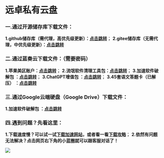 # 远卓私有云盘

### 一.通过开源储存库下载文件：
**1.github储存库（需代理，高优先级更新）：<a href="https://github.com/zhuyuanzhuo/Cloud/releases">点击跳转</a>**；
**2.gitee储存库（无需代理，中优先级更新）：<a href="https://gitee.com/yuanzhuokaifa/Cloud/releases">点击跳转</a>**

### 二.通过蓝奏云下载文件：（需要密码）
**1.苹果美区账户：<a href="https://michaelzhu.lanzoub.com/b030w3p6f">点击跳转</a>**；
**2.流氓软件清理工具包：<a href="https://michaelzhu.lanzoub.com/b032ksava">点击跳转</a>**；
**3.加速软件破解包 ：<a href="https://michaelzhu.lanzoub.com/b032mpn9a">点击跳转</a>**；
**3.ChatGPT增值包 ：<a href="https://michaelzhu.lanzoub.com/b032s544h">点击跳转</a>**；
**3.45套语文答题卡（已解压） ：<a href="https://michaelzhu.lanzoub.com/b0332z7ne">点击跳转</a>**

### 三.通过Google云端硬盘（Google Drive）下载文件：
**1.加速软件破解包 ：<a href="https://drive.google.com/drive/folders/1ld7WI2ikSifdOfe-pJl2kKacVGCt_-mV?usp=sharing">点击跳转</a>**

### 四.遇到问题？先看这里：

**1.下载速度慢？可以试一试<a href="https://gh.api.99988866.xyz/">下载加速网站</a>，或者看一看<a href="https://cloud.tencent.com/developer/article/2213558">下载攻略</a>**；
**2.依然有问题无法解决？点击网页右下角的小蓝圈就可以跟客服对话了！**
<p><a href="https://sm.ms/image/FY4KeLNUQrItnuP" target="_blank"><img src="https://s2.loli.net/2023/10/05/FY4KeLNUQrItnuP.jpg" /></a>














<script>  
 art()
   function art() {
   var a =""
   var b=""
   while (b != "202245") { //改为你自己的密码！
     a = prompt("请输入“远卓私有云盘”的访问密码！")
   if(a=="202245")
   {
     b=a
   return 0
  }
  if(a !="202245" && a!="")
 {
   if(a == null)
   {
     window.history.back();
     location.reload();//强制刷新
 
     window.location.go(-1); //强制跳转上一界面
   }
   else{
   alert("密码错误，请询问管理员！")
   }
 }
 }
 
   }
</script>  


<script type="text/javascript">window.$crisp=[];window.CRISP_WEBSITE_ID="17d5aae8-6af8-4782-a916-efd31142e0d4";(function(){d=document;s=d.createElement("script");s.src="https://client.crisp.chat/l.js";s.async=1;d.getElementsByTagName("head")[0]。appendChild(s);})();</script>
